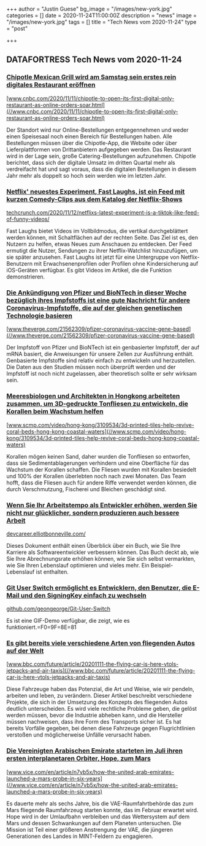 +++
author = "Justin Guese"
bg_image = "/images/new-york.jpg"
categories = []
date = 2020-11-24T11:00:00Z
description = "news"
image = "/images/new-york.jpg"
tags = []
title = "Tech News vom 2020-11-24"
type = "post"

+++

        
## DATAFORTRESS Tech News vom 2020-11-24



### [Chipotle Mexican Grill wird am Samstag sein erstes rein digitales Restaurant eröffnen](//www.cnbc.com/2020/11/11/chipotle-to-open-its-first-digital-only-restaurant-as-online-orders-soar.html)


[www.cnbc.com/2020/11/11/chipotle-to-open-its-first-digital-only-restaurant-as-online-orders-soar.html](//www.cnbc.com/2020/11/11/chipotle-to-open-its-first-digital-only-restaurant-as-online-orders-soar.html)


Der Standort wird nur Online-Bestellungen entgegennehmen und weder einen Speisesaal noch einen Bereich für Bestellungen haben. Alle Bestellungen müssen über die Chipotle-App, die Website oder über Lieferplattformen von Drittanbietern aufgegeben werden. Das Restaurant wird in der Lage sein, große Catering-Bestellungen aufzunehmen. Chipotle berichtet, dass sich der digitale Umsatz im dritten Quartal mehr als verdreifacht hat und sagt voraus, dass die digitalen Bestellungen in diesem Jahr mehr als doppelt so hoch sein werden wie im letzten Jahr.


### [Netflix' neuestes Experiment, Fast Laughs, ist ein Feed mit kurzen Comedy-Clips aus dem Katalog der Netflix-Shows](//techcrunch.com/2020/11/12/netflixs-latest-experiment-is-a-tiktok-like-feed-of-funny-videos/)


[techcrunch.com/2020/11/12/netflixs-latest-experiment-is-a-tiktok-like-feed-of-funny-videos/](//techcrunch.com/2020/11/12/netflixs-latest-experiment-is-a-tiktok-like-feed-of-funny-videos/)


Fast Laughs bietet Videos im Vollbildmodus, die vertikal durchgeblättert werden können, mit Schaltflächen auf der rechten Seite. Das Ziel ist es, den Nutzern zu helfen, etwas Neues zum Anschauen zu entdecken. Der Feed ermutigt die Nutzer, Sendungen zu ihrer Netflix-Watchlist hinzuzufügen, um sie später anzusehen. Fast Laughs ist jetzt für eine Untergruppe von Netflix-Benutzern mit Erwachsenenprofilen oder Profilen ohne Kindersicherung auf iOS-Geräten verfügbar. Es gibt Videos im Artikel, die die Funktion demonstrieren.


### [Die Ankündigung von Pfizer und BioNTech in dieser Woche bezüglich ihres Impfstoffs ist eine gute Nachricht für andere Coronavirus-Impfstoffe, die auf der gleichen genetischen Technologie basieren](//www.theverge.com/21562309/pfizer-coronavirus-vaccine-gene-based)


[www.theverge.com/21562309/pfizer-coronavirus-vaccine-gene-based](//www.theverge.com/21562309/pfizer-coronavirus-vaccine-gene-based)


Der Impfstoff von Pfizer und BioNTech ist ein genbasierter Impfstoff, der auf mRNA basiert, die Anweisungen für unsere Zellen zur Ausführung enthält. Genbasierte Impfstoffe sind relativ einfach zu entwickeln und herzustellen. Die Daten aus den Studien müssen noch überprüft werden und der Impfstoff ist noch nicht zugelassen, aber theoretisch sollte er sehr wirksam sein.


### [Meeresbiologen und Architekten in Hongkong arbeiteten zusammen, um 3D-gedruckte Tonfliesen zu entwickeln, die Korallen beim Wachstum helfen](//www.scmp.com/video/hong-kong/3109534/3d-printed-tiles-help-revive-coral-beds-hong-kong-coastal-waters)


[www.scmp.com/video/hong-kong/3109534/3d-printed-tiles-help-revive-coral-beds-hong-kong-coastal-waters](//www.scmp.com/video/hong-kong/3109534/3d-printed-tiles-help-revive-coral-beds-hong-kong-coastal-waters)


Korallen mögen keinen Sand, daher wurden die Tonfliesen so entworfen, dass sie Sedimentablagerungen verhindern und eine Oberfläche für das Wachstum der Korallen schaffen. Die Fliesen wurden mit Korallen besiedelt und 100% der Korallen überlebten noch nach zwei Monaten. Das Team hofft, dass die Fliesen auch für andere Riffe verwendet werden können, die durch Verschmutzung, Fischerei und Bleichen geschädigt sind.


### [Wenn Sie Ihr Arbeitstempo als Entwickler erhöhen, werden Sie nicht nur glücklicher, sondern produzieren auch bessere Arbeit](//devcareer.elliotbonneville.com/)


[devcareer.elliotbonneville.com/](//devcareer.elliotbonneville.com/)


Dieses Dokument enthält einen Überblick über ein Buch, wie Sie Ihre Karriere als Softwareentwickler verbessern können. Das Buch deckt ab, wie Sie Ihre Abrechnungsrate erhöhen können, wie Sie sich selbst vermarkten, wie Sie Ihren Lebenslauf optimieren und vieles mehr. Ein Beispiel-Lebenslauf ist enthalten.


### [Git User Switch ermöglicht es Entwicklern, den Benutzer, die E-Mail und den SigningKey einfach zu wechseln](//github.com/geongeorge/Git-User-Switch)


[github.com/geongeorge/Git-User-Switch](//github.com/geongeorge/Git-User-Switch)


Es ist eine GIF-Demo verfügbar, die zeigt, wie es funktioniert.=F0=9F=8E=81


### [Es gibt bereits viele verschiedene Arten von fliegenden Autos auf der Welt](//www.bbc.com/future/article/20201111-the-flying-car-is-here-vtols-jetpacks-and-air-taxis)


[www.bbc.com/future/article/20201111-the-flying-car-is-here-vtols-jetpacks-and-air-taxis](//www.bbc.com/future/article/20201111-the-flying-car-is-here-vtols-jetpacks-and-air-taxis)


Diese Fahrzeuge haben das Potenzial, die Art und Weise, wie wir pendeln, arbeiten und leben, zu verändern. Dieser Artikel beschreibt verschiedene Projekte, die sich in der Umsetzung des Konzepts des fliegenden Autos deutlich unterscheiden. Es wird viele rechtliche Probleme geben, die gelöst werden müssen, bevor die Industrie abheben kann, und die Hersteller müssen nachweisen, dass ihre Form des Transports sicher ist. Es hat bereits Vorfälle gegeben, bei denen diese Fahrzeuge gegen Flugrichtlinien verstoßen und möglicherweise Unfälle verursacht haben.


### [Die Vereinigten Arabischen Emirate starteten im Juli ihren ersten interplanetaren Orbiter, Hope, zum Mars](//www.vice.com/en/article/n7vb5x/how-the-united-arab-emirates-launched-a-mars-probe-in-six-years)


[www.vice.com/en/article/n7vb5x/how-the-united-arab-emirates-launched-a-mars-probe-in-six-years](//www.vice.com/en/article/n7vb5x/how-the-united-arab-emirates-launched-a-mars-probe-in-six-years)


Es dauerte mehr als sechs Jahre, bis die VAE-Raumfahrtbehörde das zum Mars fliegende Raumfahrzeug starten konnte, das im Februar erwartet wird. Hope wird in der Umlaufbahn verbleiben und das Wettersystem auf dem Mars und dessen Schwankungen auf dem Planeten untersuchen. Die Mission ist Teil einer größeren Anstrengung der VAE, die jüngeren Generationen des Landes in MINT-Feldern zu engagieren.